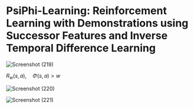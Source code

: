# PsiPhi-Learning: Reinforcement Learning with Demonstrations using Successor Features and Inverse Temporal Difference Learning

![Screenshot (219)](https://github.com/user-attachments/assets/c9d50c03-1a09-4ecf-b4bc-89a332f1cef7)

$`R_w(s, a), \quad \Phi(s, a) > w`$

![Screenshot (220)](https://github.com/user-attachments/assets/89f2e035-cfb2-4b4f-b1c4-d77c598223f7)

![Screenshot (221)](https://github.com/user-attachments/assets/f274721e-1ab6-4f06-bb61-b1577c42e203)
